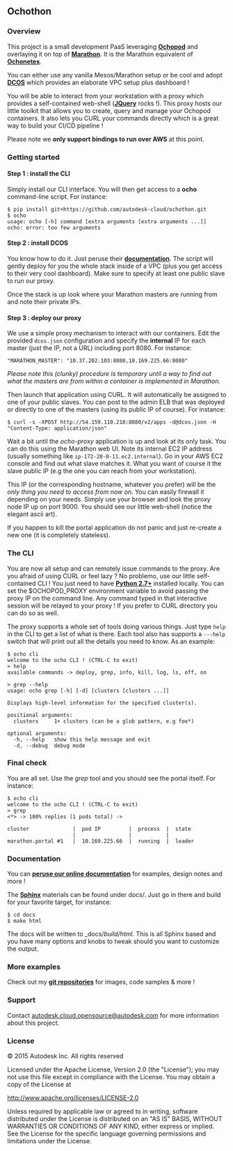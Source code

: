 ## Ochothon

### Overview

This project is a small development PaaS leveraging [**Ochopod**](https://github.com/autodesk-cloud/ochopod)
and overlaying it on top of [**Marathon**](https://mesosphere.github.io/marathon/). It is the Marathon equivalent of
[**Ochonetes**](https://github.com/autodesk-cloud/ochonetes).

You can either use any vanilla Mesos/Marathon setup or be cool and adopt [**DCOS**](https://mesosphere.com/) which
provides an elaborate VPC setup plus dashboard !

You will be able to interact from your workstation with a proxy which provides a self-contained web-shell
([**JQuery**](https://jquery.com/) rocks !). This proxy hosts our little toolkit that allows you to create, query and
manage your Ochopod containers. It also lets you CURL your commands directly which is a great way to build your CI/CD
pipeline !

Please note we **only support bindings to run over AWS** at this point.

### Getting started

#### Step 1 : install the CLI

Simply install our CLI interface. You will then get access to a **ocho** command-line script. For instance:

```
$ pip install git+https://github.com/autodesk-cloud/ochothon.git
$ ocho
usage: ocho [-h] command [extra arguments [extra arguments ...]]
ocho: error: too few arguments
```

#### Step 2 : install DCOS

You know how to do it. Just peruse their [**documentation**](http://beta-docs.mesosphere.com/install/awscluster/). The
script will gently deploy for you the whole stack inside of a VPC (plus you get access to their very cool dashboard).
Make sure to specify at least one public slave to run our proxy.

Once the stack is up look where your Marathon masters are running from and note their private IPs.

#### Step 3 : deploy our proxy

We use a simple proxy mechanism to interact with our containers. Edit the provided ```dcos.json``` configuration and
specify the **internal** IP for each master (just the IP, not a URL) including port 8080. For instance:

```
"MARATHON_MASTER": "10.37.202.103:8080,10.169.225.66:8080"
```

_Please note this (clunky) procedure is temporary until a way to find out what the masters are from within a container
is implemented in Marathon._

Then launch that application using CURL. It will automatically be assigned to one of your public slaves. You can post
to the admin ELB that was deployed or directly to one of the masters (using its public IP of course). For instance:

```
$ curl -s -XPOST http://54.159.110.218:8080/v2/apps -d@dcos.json -H "Content-Type: application/json"
```

Wait a bit until the _ocho-proxy_ application is up and look at its only task. You can do this using the Marathon
web UI. Note its internal EC2 IP address (usually something like ```ip-172-20-0-11.ec2.internal```). Go in your AWS
EC2 console and find out what slave matches it. What you want of course it the slave public IP (e.g the one you can
reach from your workstation).

This IP (or the corresponding hostname, whatever you prefer) will be the _only thing you need to access from now on_.
You can easily firewall it depending on your needs. Simply use your browser and look the proxy node IP up on port 9000.
You should see our little web-shell (notice the elegant ascii art).

If you happen to kill the portal application do not panic and just re-create a new one (it is completely stateless).

### The CLI

You are now all setup and can remotely issue commands to the proxy. Are you afraid of using CURL or feel lazy ? No
problemo, use our little self-contained CLI ! You just need to have [**Python 2.7+**](https://www.python.org/)
installed locally. You can set the $OCHOPOD_PROXY environment variable to avoid passing the proxy IP on the command
line. Any command typed in that interactive session will be relayed to your proxy ! If you prefer to CURL directory
you can do so as well.

The proxy supports a whole set of tools doing various things. Just type ```help``` in the CLI to get a list of what is
there. Each tool also has supports a ```---help``` switch that will print out all the details you need to know. As
an example:

```
$ ocho cli
welcome to the ocho CLI ! (CTRL-C to exit)
> help
available commands -> deploy, grep, info, kill, log, ls, off, on

> grep --help
usage: ocho grep [-h] [-d] [clusters [clusters ...]]

Displays high-level information for the specified cluster(s).

positional arguments:
  clusters     1+ clusters (can be a glob pattern, e.g foo*)

optional arguments:
  -h, --help   show this help message and exit
  -d, --debug  debug mode
```

### Final check

You are all set. Use the _grep_ tool and you should see the portal itself. For instance:

```
$ ocho cli
welcome to the ocho CLI ! (CTRL-C to exit)
> grep
<*> -> 100% replies (1 pods total) ->

cluster              |  pod IP         |  process  |  state
                     |                 |           |
marathon.portal #1   |  10.169.225.66  |  running  |  leader
```

### Documentation

You can [**peruse our online documentation**](http://autodesk-cloud.github.io/ochothon/) for examples, design notes
and more !

The [**Sphinx**](http://sphinx-doc.org/) materials can be found under docs/. Just go in there and build for your
favorite target, for instance:

```
$ cd docs
$ make html
```

The docs will be written to _docs/_build/html_. This is all Sphinx based and you have many options and knobs to
tweak should you want to customize the output.

### More examples

Check out my [**git repositories**](https://github.com/opaugam) for images, code samples & more !

### Support

Contact autodesk.cloud.opensource@autodesk.com for more information about this project.

### License

© 2015 Autodesk Inc.
All rights reserved

Licensed under the Apache License, Version 2.0 (the "License");
you may not use this file except in compliance with the License.
You may obtain a copy of the License at

   http://www.apache.org/licenses/LICENSE-2.0

Unless required by applicable law or agreed to in writing, software
distributed under the License is distributed on an "AS IS" BASIS,
WITHOUT WARRANTIES OR CONDITIONS OF ANY KIND, either express or implied.
See the License for the specific language governing permissions and
limitations under the License.